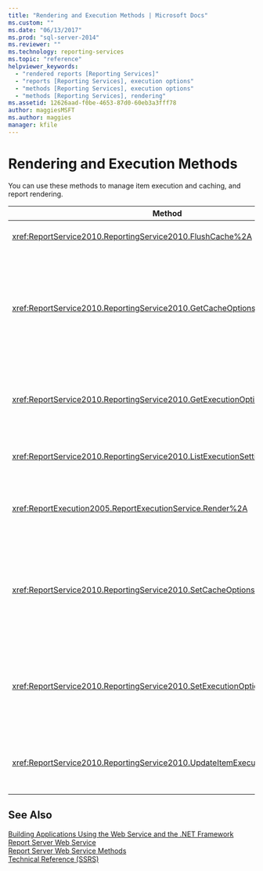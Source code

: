 ```yaml
---
title: "Rendering and Execution Methods | Microsoft Docs"
ms.custom: ""
ms.date: "06/13/2017"
ms.prod: "sql-server-2014"
ms.reviewer: ""
ms.technology: reporting-services
ms.topic: "reference"
helpviewer_keywords: 
  - "rendered reports [Reporting Services]"
  - "reports [Reporting Services], execution options"
  - "methods [Reporting Services], execution options"
  - "methods [Reporting Services], rendering"
ms.assetid: 12626aad-f0be-4653-87d0-60eb3a3fff78
author: maggiesMSFT
ms.author: maggies
manager: kfile
---
```

# Rendering and Execution Methods
  You can use these methods to manage item execution and caching, and report rendering.  
  
|Method|Action|  
|------------|------------|  
|<xref:ReportService2010.ReportingService2010.FlushCache%2A>|Invalidates the cache for an item.|  
|<xref:ReportService2010.ReportingService2010.GetCacheOptions%2A>|Returns the cache configuration for an item and the settings that describe when the cached copy of the item expires.|  
|<xref:ReportService2010.ReportingService2010.GetExecutionOptions%2A>|Returns the execution option and associated settings for an individual item.|  
|<xref:ReportService2010.ReportingService2010.ListExecutionSettings%2A>|Returns a list of supported execution settings.|  
|<xref:ReportExecution2005.ReportExecutionService.Render%2A>|Processes the specified report and renders it in a specified format.|  
|<xref:ReportService2010.ReportingService2010.SetCacheOptions%2A>|Configures an item to be cached and provides settings that specify when the cached copy of the item expires.|  
|<xref:ReportService2010.ReportingService2010.SetExecutionOptions%2A>|Sets execution options and associated execution properties for a specified item.|  
|<xref:ReportService2010.ReportingService2010.UpdateItemExecutionSnapshot%2A>|Generates an item execution snapshot for a specified item.|  
  
## See Also  
 [Building Applications Using the Web Service and the .NET Framework](../net-framework/building-applications-using-the-web-service-and-the-net-framework.md)   
 [Report Server Web Service](../report-server-web-service.md)   
 [Report Server Web Service Methods](report-server-web-service-methods.md)   
 [Technical Reference &#40;SSRS&#41;](../../technical-reference-ssrs.md)  
  
  
